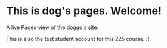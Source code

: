 # This is dog's pages. Welcome! 
A live Pages view of the doggo's site. 

This is also the test student account for this 225 course. :) 
